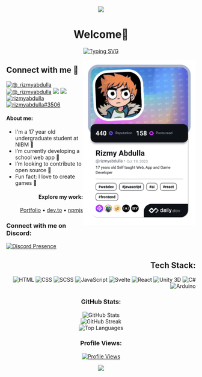 <div align="center">
    <img src="https://capsule-render.vercel.app/api?animation=fadeIn&type=waving&color=gradient&height=200&fontAlignY=40"/>
</div>

<h1 align="center"> Welcome👋</h1>

<div align="center">
   <a href="https://git.io/typing-svg"><img src="https://readme-typing-svg.demolab.com?font=lato&size=25&pause=1000&color=87F738&center=true&vCenter=true&random=false&width=435&lines=I+am+a+Web+Developer;I+am+a+Game+Developer;I+am+an+App+Developer;I+am+an+Open+Source+Enthusiast" alt="Typing SVG" /></a>
</div>

<!--<h3 align="center">Web Developer | Game Developer | App Developer | Open Source Enthusiast</h3>-->

<a href="https://app.daily.dev/rizmyabdulla" target="_blank"><img align="right" src="./devcard.png" width="300" alt="Rizmy Abdulla's Dev Card"/></a>

## Connect with me 🙌

<a href="https://www.instagram.com/_rizmyabdulla/"><img src="https://img.shields.io/badge/Instagram-cd486b?style=for-the-badge&logo=twitter&logoColor=white" alt="@_rizmyabdulla"></a>
<a href="https://twitter.com/_rizmyabdulla"><img src="https://img.shields.io/badge/Twitter-1DA1F2?style=for-the-badge&logo=twitter&logoColor=white" alt="@_rizmyabdulla"></a>
<a href="https://www.linkedin.com/in/rizmyabdulla"><img src="https://img.shields.io/badge/LinkedIn-0077B5?style=for-the-badge&logo=linkedin&logoColor=white"></a>
<a href="mailto:rizmyabdulla@gmail.com"><img src="https://img.shields.io/badge/Gmail-D14836?style=for-the-badge&logo=gmail&logoColor=white"></a>
<a href="https://dev.to/rizmyabdulla"><img src="https://img.shields.io/badge/dev.to-0A0A0A?style=for-the-badge&logo=dev.to&logoColor=white" alt="rizmyabdulla"></a>
<a href="https://discordapp.com/users/824565118188650497"><img src="https://img.shields.io/badge/Discord-7289DA?style=for-the-badge&logo=discord&logoColor=white" alt="rizmyabdulla#3506" ></a>


<h4>About me:</h4>
<div align="start">
<ul>
    <li>I'm a 17 year old undergraduate student at NIBM 🚀</li>
    <li> I’m currently developing a school web app 🏫</li>
    <li>I’m looking to contribute to open source 🙌</li>
    <li>Fun fact: I love to create games 👾</li>
</ul>

</div>



<h4 align="end">Explore my work:</h4>

<p align="end">
    <a href="https://rizmyabdulla.is-a.dev/">Portfolio</a> • <a href="https://dev.to/rizmyabdulla/">dev.to</a> • <a href="https://www.npmjs.com/~rizmyabdulla">npmjs</a>
</p>

<h3 align="start">Connect with me on Discord:</h3>

<p align="start">
    <a href="https://discord.com/users/824565118188650497">
        <img src="https://lanyard.cnrad.dev/api/824565118188650497" alt="Discord Presence">
    </a>
</p>


<h2 align="end">Tech Stack:</h2>

<p align="end">
    <img src="https://img.shields.io/badge/HTML-%23E34F26.svg?style=for-the-badge&logo=html5&logoColor=white" alt="HTML">
    <img src="https://img.shields.io/badge/CSS-%231572B6.svg?style=for-the-badge&logo=css3&logoColor=white" alt="CSS">
    <img src="https://img.shields.io/badge/SASS-%23FF007F.svg?style=for-the-badge&logo=sass&logoColor=white" alt="SCSS">
    <img src="https://img.shields.io/badge/Javascript-%23F7DF1E.svg?style=for-the-badge&logo=Javascript&logoColor=white" alt="JavaScript">
    <img src="https://img.shields.io/badge/Svelte-%25FFFFFF?style=for-the-badge&logo=svelte&logoColor=white&color=orange" alt="Svelte">
    <img src="https://img.shields.io/badge/react-%25FFFFFF?style=for-the-badge&logo=react&logoColor=white&color=blue" alt="React">
    <img src="https://img.shields.io/badge/Unity_3D-%FFFFFF.svg?style=for-the-badge&logo=unity&logoColor=white" alt="Unity 3D">
    <img src="https://img.shields.io/badge/C_sharp-%23239120.svg?style=for-the-badge&logo=csharp&logoColor=white" alt="C#">
    <img src="https://img.shields.io/badge/Arduino-%2300979D.svg?style=for-the-badge&logo=arduino&logoColor=white" alt="Arduino">
    

</p>


<h3 align="center">GitHub Stats:</h3>

<div align="center">
    <img src="https://github-readme-stats.vercel.app/api?username=RizmyAbdulla&theme=dracula&hide_border=false&include_all_commits=true&count_private=true" alt="GitHub Stats" width="500">
</div>
<div align="center">
    <img src="https://github-readme-streak-stats.herokuapp.com/?user=RizmyAbdulla&theme=dracula&hide_border=false" alt="GitHub Streak" width="500">
</div>
<div align="center">
    <img src="https://github-readme-stats.vercel.app/api/top-langs/?username=RizmyAbdulla&theme=dracula&hide_border=false&include_all_commits=true&count_private=true&layout=compact" alt="Top Languages" width="500">
</div>

<h3 align="center">Profile Views:</h3>

<p align="center">
    <a href="https://visitcount.itsvg.in/api?id=RizmyAbdulla&label=Profile%20Views&color=6&icon=1&pretty=true">
        <img src="https://visitcount.itsvg.in/api?id=RizmyAbdulla&label=Profile%20Views&color=6&icon=1&pretty=true" alt="Profile Views">
    </a>
</p>

<div align="center">
  <img src="https://capsule-render.vercel.app/api?type=waving&color=gradient&height=200&section=footer"/>
</div>
